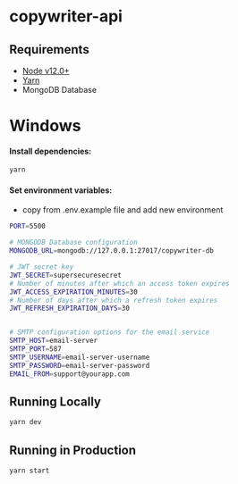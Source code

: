 # copywriter-api

## Requirements

- [Node v12.0+](https://nodejs.org/en/download/)
- [Yarn](https://yarnpkg.com/en/docs/install)
- MongoDB Database

# Windows

#### Install dependencies:

```bash
yarn
```

#### Set environment variables:

- copy from .env.example file and add new environment

```bash
PORT=5500

# MONGODB Database configuration
MONGODB_URL=mongodb://127.0.0.1:27017/copywriter-db

# JWT secret key
JWT_SECRET=supersecuresecret
# Number of minutes after which an access token expires
JWT_ACCESS_EXPIRATION_MINUTES=30
# Number of days after which a refresh token expires
JWT_REFRESH_EXPIRATION_DAYS=30


# SMTP configuration options for the email service
SMTP_HOST=email-server
SMTP_PORT=587
SMTP_USERNAME=email-server-username
SMTP_PASSWORD=email-server-password
EMAIL_FROM=support@yourapp.com

```

## Running Locally

```bash
yarn dev
```

## Running in Production

```bash
yarn start
```
